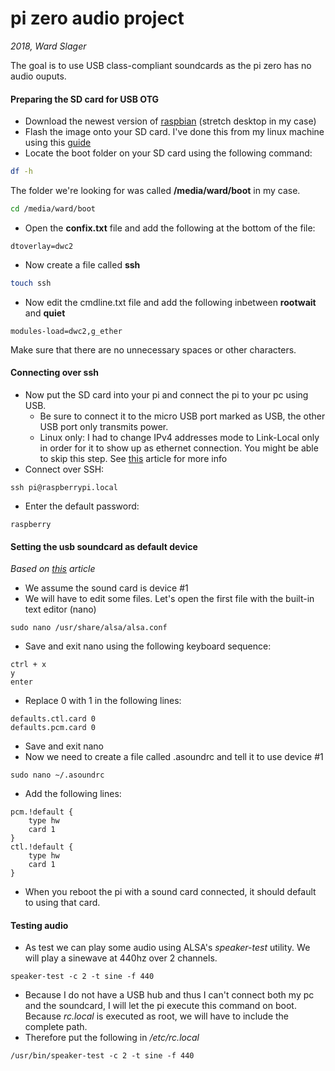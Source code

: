 # pi zero audio project

*2018, Ward Slager*

The goal is to use USB class-compliant soundcards as the pi zero has no audio ouputs.

<!-- ## Log -->

#### Preparing the SD card for USB OTG
- Download the newest version of [raspbian](https://www.raspberrypi.org/downloads/raspbian/) (stretch desktop in my case)
- Flash the image onto your SD card. I've done this from my linux machine using this [guide](https://www.raspberrypi.org/documentation/installation/installing-images/linux.md)
- Locate the boot folder on your SD card using the following command:
```bash
df -h
```
The folder we're looking for was called **/media/ward/boot** in my case.
```bash
cd /media/ward/boot
```
- Open the **confix.txt** file and add the following at the bottom of the file:
```
dtoverlay=dwc2
```
- Now create a file called **ssh**
```bash
touch ssh
```
- Now edit the cmdline.txt file and add the following inbetween **rootwait** and **quiet**
```
modules-load=dwc2,g_ether
```
Make sure that there are no unnecessary spaces or other characters.

#### Connecting over ssh
- Now put the SD card into your pi and connect the pi to your pc using USB.
  - Be sure to connect it to the micro USB port marked as USB, the other USB port only transmits power.
  - Linux only: I had to change IPv4 addresses mode to Link-Local only in order for it to show up as ethernet connection. You might be able to skip this step. See [this](https://raspberrypi.stackexchange.com/questions/66143/usb-otg-w-raspberry-pi-zero/74499) article for more info
- Connect over SSH:
```
ssh pi@raspberrypi.local
```
- Enter the default password:
```
raspberry
```

#### Setting the usb soundcard as default device
*Based on [this](https://raspberrytips.nl/usb-audio-gebruiken-op-een-raspberry-pi/) article*
- We assume the sound card is device #1
- We will have to edit some files. Let's open the first file with the built-in text editor (nano)
```
sudo nano /usr/share/alsa/alsa.conf
```
- Save and exit nano using the following keyboard sequence:
```
ctrl + x
y
enter
```
- Replace 0 with 1 in the following lines:
```
defaults.ctl.card 0
defaults.pcm.card 0
```
- Save and exit nano
- Now we need to create a file called .asoundrc and tell it to use device #1
```
sudo nano ~/.asoundrc
```
- Add the following lines:
```
pcm.!default {
    type hw
    card 1
}
ctl.!default {
    type hw
    card 1
}
```
- When you reboot the pi with a sound card connected, it should default to using that card.

#### Testing audio
- As test we can play some audio using ALSA's *speaker-test* utility. We will play a sinewave at 440hz over 2 channels.
```
speaker-test -c 2 -t sine -f 440
```
- Because I do not have a USB hub and thus I can't connect both my pc and the soundcard, I will let the pi execute this command on boot. Because *rc.local* is executed as root, we will have to include the complete path.
- Therefore put the following in */etc/rc.local*
```
/usr/bin/speaker-test -c 2 -t sine -f 440
```
